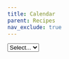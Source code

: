 ```yaml
---
title: Calendar
parent: Recipes
nav_exclude: true
---
```


<script src='https://cdn.jsdelivr.net/npm/fullcalendar@6.1.4/index.global.min.js'></script>
<script src="https://unpkg.com/@popperjs/core@2"></script>
<script src="https://unpkg.com/tippy.js@6"></script>
<script src="../js/full-calendar-demo.js"></script>

<script>

/*  feedURL:
    This should be the site URL of the salesforce site where Summit Events App is installed
 */
let feedURL = "https://summiteventsappteam.secure.force.com/";

/* HIDE CALENDAR OPTION:
   hideCalendarUntilAudience set to true will hide the calendar of events until an audience is selected.
   const hideCalendarUntilAudience = true;
 */
const hideCalendarUntilAudience = false;

/* HARD CODE AUDIENCE DROPDOWN:
   Replace the list of audience currently being pulled from the Salesforce org with a custom list.
   This is a key,value list {'Option One Label':'Option One Value','Option Two Label':'Option Two Value'}.
   Key will display to the user and value is the audience to filter events in Salesforce.
   If not used this variable must still be defined with no values (const hardCodeAudience = {};).
   const hardCodeAudience = {'Faculty/Staff':'Faculty/Staff','Online events':'Online'};
 */
const hardCodeAudience = {};

/* OMIT AUDIENCE IN DROPDOWN:
   This option lets you define a list of audiences you wish to omit from the audience dropdown generated from Salesforce.
   If not used this variable must still be defined with no values (const hideAudiences = [];).
   const hideAudiences = ['Faculty/Staff','General Public'];
 */
const hideAudiences = [];

/* audienceDropDownId:
   The div id of the html element you want to populate with the audience dropdown
*/
const audienceDropDownId = "audienceDD";


/* calendarDivId:
   The div id of the html element you want to populate with the full calendar
*/
const calendarDivId = "fullCalendarView";

let eventCount = 0;

let audienceList = [];

</script>

<p>
    <select id="audienceDD" name="audienceDD" title="Select an audience that matches you.">
        <option selected="selected">Select...</option>
    </select>
</p>

<p id="fullCalendarView"></p>


